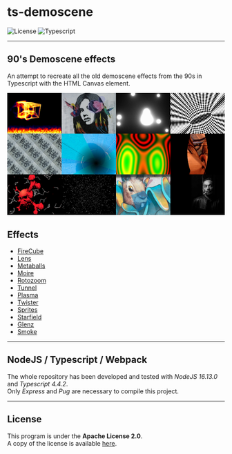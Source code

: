 # ts-demoscene

![License](https://img.shields.io/badge/license-Apache--2.0-blue.svg?style=flat-square)
![Typescript](https://img.shields.io/badge/Typescript-4.4.2-blue?style=flat-square)

---

## **90's Demoscene effects**

An attempt to recreate all the old demoscene effects from the 90s in Typescript with the HTML Canvas element.

![screenshot](./files/images/screenshot/effects.png)

## **Effects**

- [FireCube](./files/effects/ts-flames/README.md)
- [Lens](./files/effects/ts-lens/README.md)
- [Metaballs](./files/effects/ts-metaball/README.md)
- [Moire](./files/effects/ts-moire/README.md)
- [Rotozoom](./files/effects/ts-rotozoom/README.md)
- [Tunnel](./files/effects/ts-tunnel/README.md)
- [Plasma](./files/effects/ts-plasma/README.md)
- [Twister](./files/effects/ts-twister/README.md)
- [Sprites](./files/effects/ts-sprites/README.md)
- [Starfield](./files/effects/ts-starfield/README.md)
- [Glenz](./files/effects/ts-glenz/README.md)
- [Smoke](./files/effects/ts-smoke/README.md)

---

## NodeJS / Typescript / Webpack

The whole repository has been developed and tested with *NodeJS 16.13.0* and *Typescript 4.4.2*.  
Only *Express* and *Pug* are necessary to compile this project.

---

## License

This program is under the **Apache License 2.0**.  
A copy of the license is available [here](https://choosealicense.com/licenses/apache-2.0/).